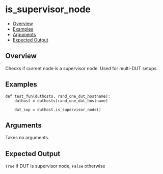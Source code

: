 # is_supervisor_node

- [Overview](#overview)
- [Examples](#examples)
- [Arguments](#arguments)
- [Expected Output](#expected-output)

## Overview
Checks if current node is a supervisor node. Used for multi-DUT setups.

## Examples
```
def test_fun(duthosts, rand_one_dut_hostname):
    duthost = duthosts[rand_one_dut_hostname]

    dut_sup = duthost.is_supervisor_node()
```

## Arguments
Takes no arguments.

## Expected Output
`True` if DUT is supervisor node, `False` otherwise

